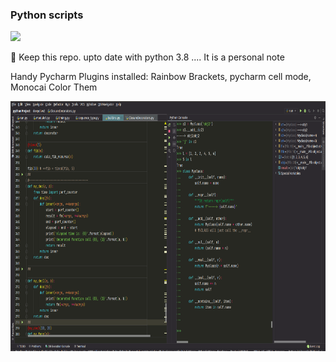 ### Python scripts

[![](https://img.shields.io/badge/python-3.6%20%7C%203.7%20%7C%203.8-blue)](https://www.python.org/)

:construction: Keep this repo. upto date with python 3.8  ....
It is a personal note


Handy Pycharm Plugins installed: Rainbow Brackets, pycharm cell mode, Monocai Color Them 


<p align="center">
  <img width="1000" height="400" src="https://github.com/Foroozani/Python/blob/master/img/Pycharm_costomized.png">
</p>
